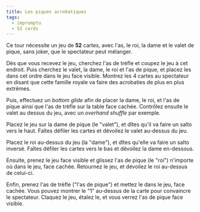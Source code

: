 ```yaml
---
title: Les piques acrobatiques
tags:
  - impromptu
  - 52 cards
---
```


Ce tour nécessite un jeu de **52** cartes, avec l'as, le roi, la dame et le
valet de pique, sans joker, que le spectateur peut mélanger.

Dès que vous recevez le jeu, cherchez l'as de trèfle et coupez le jeu à cet
endroit. Puis cherchez le valet, la dame, le roi et l'as de pique, et placez les
dans cet ordre dans le jeu face visible. Montrez les 4 cartes au spectateur en
disant que cette famille royale va faire des acrobaties de plus en plus
extrêmes.

Puis, effectuez un _bottom glide_ afin de placer la dame, le roi, et l'as de
pique ainsi que l'as de trèfle sur la table face cachée. Contrôlez ensuite le
valet au dessus du jeu, avec un _overhand shuffle_ par exemple.

Placez le jeu sur la dame de pique (le "valet"), et dîtes qu'il va faire un
salto vers le haut. Faîtes défiler les cartes et dévoilez le valet au-dessus du
jeu.

Placez le roi au-dessus du jeu (la "dame"), et dîtes qu'elle va faire un salto
inversé. Faîtes défiler les cartes vers le bas et dévoilez la dame en-dessous.

Ensuite, prenez le jeu face visible et glissez l'as de pique (le "roi")
n'importe où dans le jeu, face cachée. Retournez le jeu, et dévoilez le roi
au-dessus de celui-ci.

Enfin, prenez l'as de trèfle ("l'as de pique") et mettez le dans le jeu, face
cachée. Vous pouvez montrer le "1" au-dessus de la carte pour convaincre le
spectateur. Claquez le jeu, étalez le, et vous verrez l'as de pique face
visible.
